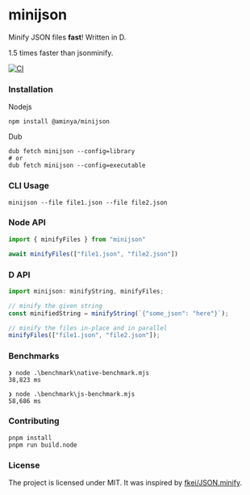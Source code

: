 # minijson

Minify JSON files **fast**! Written in D.

1.5 times faster than jsonminify.

[![CI](https://github.com/aminya/minijson/actions/workflows/CI.yml/badge.svg)](https://github.com/aminya/minijson/actions/workflows/CI.yml)

### Installation

Nodejs

```
npm install @aminya/minijson
```

Dub

```
dub fetch minijson --config=library
# or
dub fetch minijson --config=executable
```

### CLI Usage

```
minijson --file file1.json --file file2.json
```

### Node API

```js
import { minifyFiles } from "minijson"

await minifyFiles(["file1.json", "file2.json"])
```

### D API

```js
import minijson: minifyString, minifyFiles;

// minify the given string
const minifiedString = minifyString(`{"some_json": "here"}`);

// minify the files in-place and in parallel
minifyFiles(["file1.json", "file2.json"]);
```

### Benchmarks

```
❯ node .\benchmark\native-benchmark.mjs
38,823 ms

❯ node .\benchmark\js-benchmark.mjs
58,686 ms
```

### Contributing

```
pnpm install
pnpm run build.node
```

### License

The project is licensed under MIT. It was inspired by [fkei/JSON.minify](https://github.com/fkei/JSON.minify).
